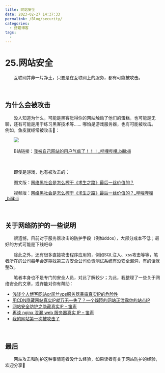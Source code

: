 ```yaml
---
title: 网站安全
date: 2023-02-27 14:37:33
permalink: /Blog/security/
categories:
  - 搭建博客
tags:
  - 
---
```


# 25.网站安全


　　互联网并非一片净土，只要是在互联网上的服务，都有可能被攻击。

<!-- more -->
　　‍

## 为什么会被攻击

　　没人知道为什么，可能是黑客觉得你的网站触动了他们的蛋糕，也可能是无聊，还有可能是用于练习黑客技术等…… 哪怕是游戏服务器，也有可能被攻击。例如，鱼皮就经常被攻击🤣：

　　​![](https://image.peterjxl.com/blog/image-20230228080118-upezqc8.png)

　　B站链接：[我被自己网站的用户气疯了！！！_哔哩哔哩_bilibili](https://www.bilibili.com/video/BV1pT4y1m7xd)

　　‍

　　即使是游戏，也有被攻击的：

　　图文版：[网络黑社会是怎么榨干《求生之路》最后一丝价值的？](https://mp.weixin.qq.com/s/y_F5RXfPzhqv9bWfstn50Q)

　　视频版：[网络黑社会是怎么榨干《求生之路》最后一丝价值的？_哔哩哔哩_bilibili](https://www.bilibili.com/video/av75777357)

　　‍

## 关于网络防护的一些说明

　　很遗憾，目前对于服务器攻击的防护手段（例如ddos），大部分成本不低；最好的方式可能是下线吧😅

　　除此之外，还有很多直接攻击程序应用的，例如SQL注入、xss攻击等等，笔者所在的公司每年会定期找第三方安全公司负责测试系统有没安全漏洞，有的话就整改。

　　笔者本身也不是专门的安全人员，对此了解较少；为此，我整理了一些关于网络安全的文章，或许能对你有帮助：

* [浅谈个人博客网站or屌丝vps服务器暴露真实IP的危险性](https://zhang.ge/5029.html)
* [用CDN隐藏网站真实IP就万无一失了？一个蹊跷的网站正泄露你的站点IP](https://www.anji66.net/article/id/148.html)
* [网站安全防护之隐藏真实IP – 笛声](https://hqidi.com/145.html)
* [再谈 nginx 泄漏 web 服务器真实 IP – 笛声](https://hqidi.com/195.html)
* [我的网站第一次被攻击了](https://mp.weixin.qq.com/s/ov27cR3ylhyAjIUl5S9vJQ)

　　‍

## 最后

　　网站攻击和防护这种事情笔者没什么经验，如果读者有关于网站防护的经验，欢迎分享👋
